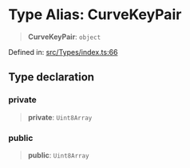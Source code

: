 # Type Alias: CurveKeyPair

> **CurveKeyPair**: `object`

Defined in: [src/Types/index.ts:66](https://github.com/Fokusdotid/Baileys/blob/9c9f1957de7ce603966b24b846f4c15d5de9bbcf/src/Types/index.ts#L66)

## Type declaration

### private

> **private**: `Uint8Array`

### public

> **public**: `Uint8Array`
